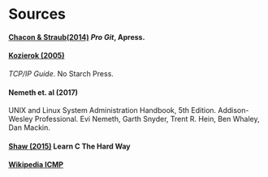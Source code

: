 # Sources

#### [Chacon & Straub(2014)](https://git-scm.com/book/en/v2) _Pro Git_, Apress.

#### [Kozierok (2005)](https://www.nostarch.com/tcpip.htm) 
_TCP/IP Guide_. No Starch Press.


#### Nemeth et. al (2017)

UNIX and Linux System Administration Handbook, 5th Edition. Addison-Wesley Professional. Evi Nemeth, Garth Snyder, Trent R. Hein, Ben Whaley, Dan Mackin.

#### [Shaw (2015)](https://learncodethehardway.org/c/) Learn C The Hard Way

#### [Wikipedia ICMP](https://en.wikipedia.org/wiki/Internet_Control_Message_Protocol)
